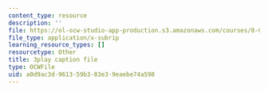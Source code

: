 ```yaml
---
content_type: resource
description: ''
file: https://ol-ocw-studio-app-production.s3.amazonaws.com/courses/8-01sc-classical-mechanics-fall-2016/a0d9ac3d961359b383e39eaebe74a598_huPKjd3wLyc.vtt
file_type: application/x-subrip
learning_resource_types: []
resourcetype: Other
title: 3play caption file
type: OCWFile
uid: a0d9ac3d-9613-59b3-83e3-9eaebe74a598
---
```

